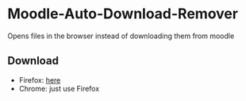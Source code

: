 # Moodle-Auto-Download-Remover

Opens files in the browser instead of downloading them from moodle

## Download

 - Firefox: [here](https://made.hems2.de)
 - Chrome: just use Firefox

